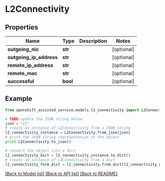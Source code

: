 # L2Connectivity


## Properties
Name | Type | Description | Notes
------------ | ------------- | ------------- | -------------
**outgoing_nic** | **str** |  | [optional] 
**outgoing_ip_address** | **str** |  | [optional] 
**remote_ip_address** | **str** |  | [optional] 
**remote_mac** | **str** |  | [optional] 
**successful** | **bool** |  | [optional] 

## Example

```python
from openshift_assisted_service.models.l2_connectivity import L2Connectivity

# TODO update the JSON string below
json = "{}"
# create an instance of L2Connectivity from a JSON string
l2_connectivity_instance = L2Connectivity.from_json(json)
# print the JSON string representation of the object
print L2Connectivity.to_json()

# convert the object into a dict
l2_connectivity_dict = l2_connectivity_instance.to_dict()
# create an instance of L2Connectivity from a dict
l2_connectivity_form_dict = l2_connectivity.from_dict(l2_connectivity_dict)
```
[[Back to Model list]](../README.md#documentation-for-models) [[Back to API list]](../README.md#documentation-for-api-endpoints) [[Back to README]](../README.md)


